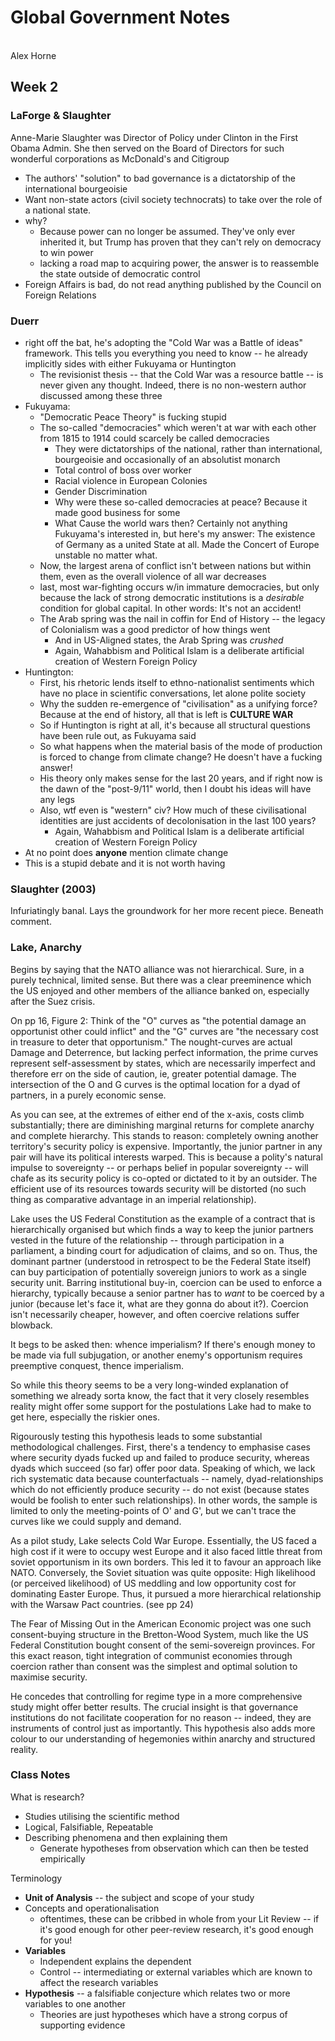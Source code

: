# Global Government Notes
\
Alex Horne

## Week 2

### LaForge \& Slaughter

Anne-Marie Slaughter was Director of Policy under Clinton in the First Obama Admin. She then served on the Board of Directors for such wonderful corporations as McDonald's and Citigroup

- The authors' "solution" to bad governance is a dictatorship of the international bourgeoisie
- Want non-state actors (civil society technocrats) to take over the role of a national state.
- why? 
    * Because power can no longer be assumed. They've only ever inherited it, but Trump has proven that they can't rely on democracy to win power
    * lacking a road map to acquiring power, the answer is to reassemble the state outside of democratic control 
- Foreign Affairs is bad, do not read anything published by the Council on Foreign Relations 

### Duerr

- right off the bat, he's adopting the "Cold War was a Battle of ideas" framework. This tells you everything you need to know -- he already implicitly sides with either Fukuyama or Huntington
    * The revisionist thesis -- that the Cold War was a resource battle -- is never given any thought. Indeed, there is no non-western author discussed among these three
- Fukuyama:
    * "Democratic Peace Theory" is fucking stupid
    * The so-called "democracies" which weren't at war with each other from 1815 to 1914 could scarcely be called democracies
        + They were dictatorships of the national, rather than international, bourgeoisie and occasionally of an absolutist monarch 
        + Total control of boss over worker
        + Racial violence in European Colonies
        + Gender Discrimination
        + Why were these so-called democracies at peace? Because it made good business for some
        + What Cause the world wars then? Certainly not anything Fukuyama's interested in, but here's my answer: The existence of Germany as a united State at all. Made the Concert of Europe unstable no matter what.
    * Now, the largest arena of conflict isn't between nations but within them, even as the overall violence of all war decreases
    - last, most war-fighting occurs w/in immature democracies, but only because the lack of strong democratic institutions is a *desirable* condition for global capital. In other words: It's not an accident!
    - The Arab spring was the nail in coffin for End of History -- the legacy of Colonialism was a good predictor of how things went
        * And in US-Aligned states, the Arab Spring was *crushed*
        * Again, Wahabbism and Political Islam is a deliberate artificial creation of Western Foreign Policy 
- Huntington:
    * First, his rhetoric lends itself to ethno-nationalist sentiments which have no place in scientific conversations, let alone polite society
    * Why the sudden re-emergence of "civilisation" as a unifying force? Because at the end of history, all that is left is **CULTURE WAR**
    * So if Huntington is right at all, it's because all structural questions have been rule out, as Fukuyama said
    * So what happens when the material basis of the mode of production is forced to change from climate change? He doesn't have a fucking answer!
    * His theory only makes sense for the last 20 years, and if right now is the dawn of the "post-9/11" world, then I doubt his ideas will have any legs
    * Also, wtf even is "western" civ? How much of these civilisational identities are just accidents of decolonisation in the last 100 years? 
        * Again, Wahabbism and Political Islam is a deliberate artificial creation of Western Foreign Policy 
- At no point does **anyone** mention climate change
- This is a stupid debate and it is not worth having

### Slaughter (2003)

Infuriatingly banal. Lays the groundwork for her more recent piece. Beneath comment.

### Lake, Anarchy 

Begins by saying that the NATO alliance was not hierarchical. Sure, in a purely technical, limited sense. But there was a clear preeminence which the US enjoyed and other members of the alliance banked on, especially after the Suez crisis.

On pp 16, Figure 2: Think of the "O" curves as "the potential damage an opportunist other could inflict" and the "G" curves are "the necessary cost in treasure to deter that opportunism." The nought-curves are actual Damage and Deterrence, but lacking perfect information, the prime curves represent self-assessment by states, which are necessarily imperfect and therefore err on the side of caution, ie, greater potential damage. The intersection of the O and G curves is the optimal location for a dyad of partners, in a purely economic sense.

As you can see, at the extremes of either end of the x-axis, costs climb substantially; there are diminishing marginal returns for complete anarchy and complete hierarchy. This stands to reason: completely owning another territory's security policy is expensive.  Importantly, the junior partner in any pair will have its political interests warped. This is because a polity's natural impulse to sovereignty -- or perhaps belief in popular sovereignty -- will chafe as its security policy is co-opted or dictated to it by an outsider. The efficient use of its resources towards security will be distorted (no such thing as comparative advantage in an imperial relationship). 

Lake uses the US Federal Constitution as the example of a contract that is hierarchically organised but which finds a way to keep the junior partners vested in the future of the relationship -- through participation in a parliament, a binding court for adjudication of claims, and so on. Thus, the dominant partner (understood in retrospect to be the Federal State itself) can buy participation of potentially sovereign juniors to work as a single security unit. Barring institutional buy-in, coercion can be used to enforce a hierarchy, typically because a senior partner has to *want* to be coerced by a junior (because let's face it, what are they gonna do about it?). Coercion isn't necessarily cheaper, however, and often coercive relations suffer blowback.

It begs to be asked then: whence imperialism? If there's enough money to be made via full subjugation, or another enemy's opportunism requires preemptive conquest, thence imperialism.

So while this theory seems to be a very long-winded explanation of something we already sorta know, the fact that it very closely resembles reality might offer some support for the postulations Lake had to make to get here, especially the riskier ones.

Rigourously testing this hypothesis leads to some substantial methodological challenges. First, there's a tendency to emphasise cases where security dyads fucked up and failed to produce security, whereas dyads which succeed (so far) offer poor data. Speaking of which, we lack rich systematic data because counterfactuals -- namely, dyad-relationships which do not efficiently produce security -- do not exist (because states would be foolish to enter such relationships). In other words, the sample is limited to only the meeting-points of O' and G', but we can't trace the curves like we could supply and demand.

As a pilot study, Lake selects Cold War Europe. Essentially, the US faced a high cost if it were to occupy west Europe and it also faced little threat from soviet opportunism in its own borders. This led it to favour an approach like NATO. Conversely, the Soviet situation was quite opposite: High likelihood (or perceived likelihood) of US meddling and low opportunity cost for dominating Easter Europe. Thus, it pursued a more hierarchical relationship with the Warsaw Pact countries. (see pp 24)

The Fear of Missing Out in the American Economic project was one such consent-buying structure in the Bretton-Wood System, much like the US Federal Constitution bought consent of the semi-sovereign provinces. For this exact reason, tight integration of communist economies through coercion rather than consent was the simplest and optimal solution to maximise security.

He concedes that controlling for regime type in a more comprehensive study might offer better results. The crucial insight is that governance institutions do not facilitate cooperation for no reason -- indeed, they are instruments of control just as importantly. This hypothesis also adds more colour to our understanding of hegemonies within anarchy and structured reality.

### Class Notes

What is research?
- Studies utilising the scientific method
- Logical, Falsifiable, Repeatable
- Describing phenomena and then explaining them 
    * Generate hypotheses from observation which can then be tested empirically

Terminology
- **Unit of Analysis** -- the subject and scope of your study
- Concepts and operationalisation
    * oftentimes, these can be cribbed in whole from your Lit Review -- if it's good enough for other peer-review research, it's good enough for you!
- **Variables**
    * Independent explains the dependent
    * Control -- intermediating or external variables which are known to affect the research variables
- **Hypothesis** -- a falsifiable conjecture which relates two or more variables to one another 
    * Theories are just hypotheses which have a strong corpus of supporting evidence 
